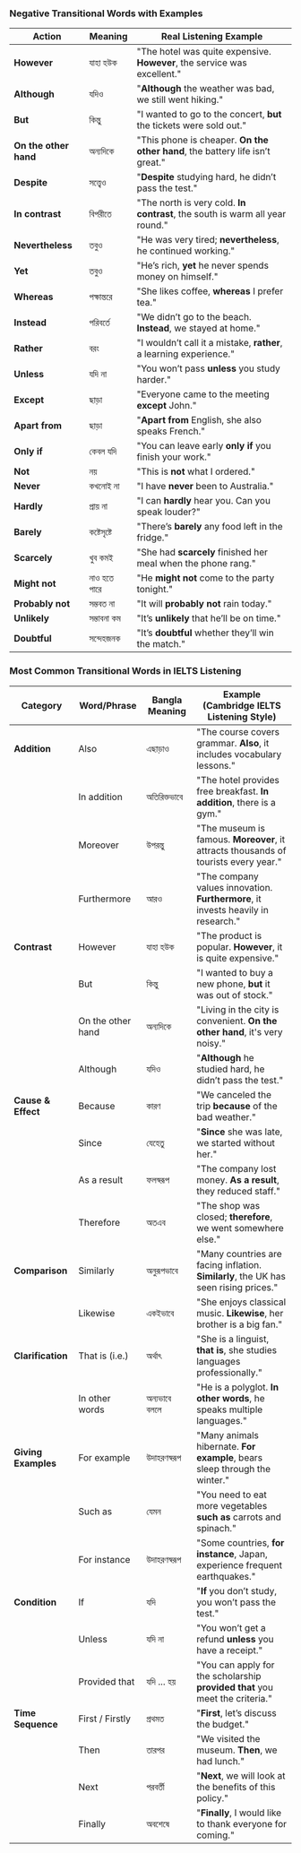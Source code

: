### Negative Transitional Words with Examples  

| **Action**          | **Meaning**    | **Real Listening Example** |
|---------------------|---------------|-----------------------------|
| **However**        | যাহা হউক       | "The hotel was quite expensive. **However**, the service was excellent." |
| **Although**       | যদিও           | "**Although** the weather was bad, we still went hiking." |
| **But**            | কিন্তু         | "I wanted to go to the concert, **but** the tickets were sold out." |
| **On the other hand** | অন্যদিকে  | "This phone is cheaper. **On the other hand**, the battery life isn’t great." |
| **Despite**        | সত্ত্বেও       | "**Despite** studying hard, he didn’t pass the test." |
| **In contrast**    | বিপরীতে       | "The north is very cold. **In contrast**, the south is warm all year round." |
| **Nevertheless**   | তবুও          | "He was very tired; **nevertheless**, he continued working." |
| **Yet**            | তবুও          | "He’s rich, **yet** he never spends money on himself." |
| **Whereas**        | পক্ষান্তরে     | "She likes coffee, **whereas** I prefer tea." |
| **Instead**        | পরিবর্তে       | "We didn’t go to the beach. **Instead**, we stayed at home." |
| **Rather**         | বরং            | "I wouldn’t call it a mistake, **rather**, a learning experience." |
| **Unless**         | যদি না         | "You won’t pass **unless** you study harder." |
| **Except**         | ছাড়া           | "Everyone came to the meeting **except** John." |
| **Apart from**     | ছাড়া           | "**Apart from** English, she also speaks French." |
| **Only if**        | কেবল যদি      | "You can leave early **only if** you finish your work." |
| **Not**            | নয়             | "This is **not** what I ordered." |
| **Never**          | কখনোই না       | "I have **never** been to Australia." |
| **Hardly**         | প্রায় না       | "I can **hardly** hear you. Can you speak louder?" |
| **Barely**         | কষ্টেসৃষ্টে     | "There’s **barely** any food left in the fridge." |
| **Scarcely**       | খুব কমই        | "She had **scarcely** finished her meal when the phone rang." |
| **Might not**      | নাও হতে পারে   | "He **might not** come to the party tonight." |
| **Probably not**   | সম্ভবত না      | "It will **probably not** rain today." |
| **Unlikely**       | সম্ভাবনা কম    | "It’s **unlikely** that he’ll be on time." |
| **Doubtful**       | সন্দেহজনক      | "It’s **doubtful** whether they’ll win the match." |


### Most Common Transitional Words in IELTS Listening  

| **Category**       | **Word/Phrase**      | **Bangla Meaning** | **Example (Cambridge IELTS Listening Style)** |
|--------------------|---------------------|--------------------|--------------------------------------------|
| **Addition**      | Also                 | এছাড়াও            | "The course covers grammar. **Also**, it includes vocabulary lessons." |
|                  | In addition          | অতিরিক্তভাবে       | "The hotel provides free breakfast. **In addition**, there is a gym." |
|                  | Moreover             | উপরন্তু            | "The museum is famous. **Moreover**, it attracts thousands of tourists every year." |
|                  | Furthermore          | আরও                | "The company values innovation. **Furthermore**, it invests heavily in research." |
| **Contrast**      | However              | যাহা হউক           | "The product is popular. **However**, it is quite expensive." |
|                  | But                  | কিন্তু             | "I wanted to buy a new phone, **but** it was out of stock." |
|                  | On the other hand    | অন্যদিকে          | "Living in the city is convenient. **On the other hand**, it's very noisy." |
|                  | Although             | যদিও              | "**Although** he studied hard, he didn’t pass the test." |
| **Cause & Effect**| Because              | কারণ              | "We canceled the trip **because** of the bad weather." |
|                  | Since                | যেহেতু             | "**Since** she was late, we started without her." |
|                  | As a result          | ফলস্বরূপ           | "The company lost money. **As a result**, they reduced staff." |
|                  | Therefore            | অতএব              | "The shop was closed; **therefore**, we went somewhere else." |
| **Comparison**    | Similarly            | অনুরূপভাবে        | "Many countries are facing inflation. **Similarly**, the UK has seen rising prices." |
|                  | Likewise             | একইভাবে           | "She enjoys classical music. **Likewise**, her brother is a big fan." |
| **Clarification** | That is (i.e.)       | অর্থাৎ            | "She is a linguist, **that is**, she studies languages professionally." |
|                  | In other words       | অন্যভাবে বললে     | "He is a polyglot. **In other words**, he speaks multiple languages." |
| **Giving Examples** | For example       | উদাহরণস্বরূপ      | "Many animals hibernate. **For example**, bears sleep through the winter." |
|                  | Such as              | যেমন               | "You need to eat more vegetables **such as** carrots and spinach." |
|                  | For instance         | উদাহরণস্বরূপ      | "Some countries, **for instance**, Japan, experience frequent earthquakes." |
| **Condition**     | If                   | যদি               | "**If** you don’t study, you won’t pass the test." |
|                  | Unless               | যদি না             | "You won’t get a refund **unless** you have a receipt." |
|                  | Provided that        | যদি ... হয়       | "You can apply for the scholarship **provided that** you meet the criteria." |
| **Time Sequence** | First / Firstly      | প্রথমত            | "**First**, let’s discuss the budget." |
|                  | Then                 | তারপর              | "We visited the museum. **Then**, we had lunch." |
|                  | Next                 | পরবর্তী            | "**Next**, we will look at the benefits of this policy." |
|                  | Finally              | অবশেষে            | "**Finally**, I would like to thank everyone for coming." |


